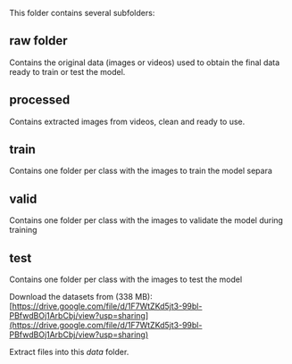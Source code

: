 This folder contains several subfolders:

## raw folder ##

Contains the original data (images or videos) used to obtain the final data ready to train or test the model.

## processed ##

Contains extracted images from videos, clean and ready to use.

##  train ##

Contains one folder per class with the images to train the model separa

## valid ##

Contains one folder per class with the images to validate the model during training

## test ##

Contains one folder per class with the images to test the model

Download the datasets from (338 MB):
[https://drive.google.com/file/d/1F7WtZKd5jt3-99bl-PBfwdBOj1ArbCbj/view?usp=sharing](https://drive.google.com/file/d/1F7WtZKd5jt3-99bl-PBfwdBOj1ArbCbj/view?usp=sharing)

Extract files into this <em>data</em> folder.